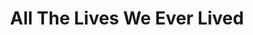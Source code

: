 ---
title: "All The Lives We Ever Lived"
draft: false
slug: "all-the-lives-we-ever-lived"
featured: true
weight: "100"
mainpage: false
related: true

block_project: {
	bgcolor: "#151515",
	fontcolor: "#fff",
	description: "(description coming soon)",
	work: [ 
		{class: "gallery-col-12", src: "img/illustration_all-the-lives-01.jpg"},
	]
}

---